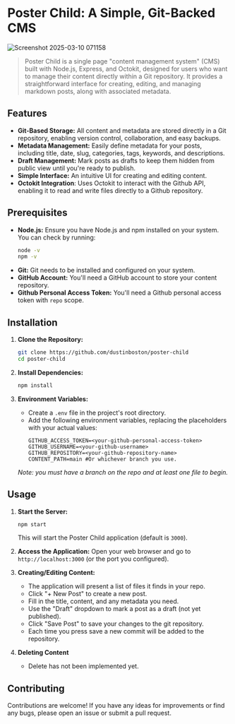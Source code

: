 # Poster Child: A Simple, Git-Backed CMS

![Screenshot 2025-03-10 071158](https://github.com/user-attachments/assets/5679c7e6-f1dc-4aa4-8b65-c6ed9b7e42f4)

> Poster Child is a single page "content management system" (CMS) built with Node.js, Express, and Octokit, designed for users who want to manage their content directly within a Git repository. It provides a straightforward interface for creating, editing, and managing markdown posts, along with associated metadata.

## Features

* **Git-Based Storage:** All content and metadata are stored directly in a Git repository, enabling version control, collaboration, and easy backups.
* **Metadata Management:** Easily define metadata for your posts, including title, date, slug, categories, tags, keywords, and descriptions.
* **Draft Management:** Mark posts as drafts to keep them hidden from public view until you're ready to publish.
* **Simple Interface:** An intuitive UI for creating and editing content.
* **Octokit Integration**: Uses Octokit to interact with the Github API, enabling it to read and write files directly to a Github repository.

## Prerequisites

* **Node.js:** Ensure you have Node.js and npm installed on your system. You can check by running:
    ```bash
    node -v
    npm -v
    ```
* **Git:** Git needs to be installed and configured on your system.
* **GitHub Account:** You'll need a GitHub account to store your content repository.
* **Github Personal Access Token:** You'll need a Github personal access token with `repo` scope.

## Installation

1.  **Clone the Repository:**
    ```bash
    git clone https://github.com/dustinboston/poster-child
    cd poster-child
    ```

2.  **Install Dependencies:**
    ```bash
    npm install
    ```

3.  **Environment Variables:**
    *   Create a `.env` file in the project's root directory.
    *   Add the following environment variables, replacing the placeholders with your actual values:
        ```
        GITHUB_ACCESS_TOKEN=<your-github-personal-access-token>
        GITHUB_USERNAME=<your-github-username>
        GITHUB_REPOSITORY=<your-github-repository-name>
        CONTENT_PATH=main #Or whichever branch you use.
        ```
    *Note: you must have a branch on the repo and at least one file to begin.*

## Usage

1.  **Start the Server:**
    ```bash
    npm start
    ```
    This will start the Poster Child application (default is `3000`).

2.  **Access the Application:**
    Open your web browser and go to `http://localhost:3000` (or the port you configured).

3.  **Creating/Editing Content:**
    *   The application will present a list of files it finds in your repo.
    *   Click "+ New Post" to create a new post.
    *   Fill in the title, content, and any metadata you need.
    *   Use the "Draft" dropdown to mark a post as a draft (not yet published).
    *   Click "Save Post" to save your changes to the git repository.
    *   Each time you press save a new commit will be added to the repository.

4. **Deleting Content**
    * Delete has not been implemented yet.

## Contributing

Contributions are welcome! If you have any ideas for improvements or find any bugs, please open an issue or submit a pull request.
